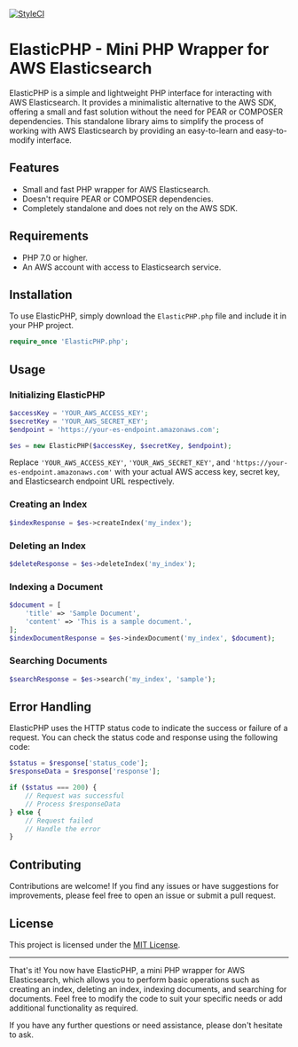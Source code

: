 [![StyleCI](https://github.styleci.io/repos/162427371/shield?branch=master)](https://github.styleci.io/repos/162427371?branch=master)

# ElasticPHP - Mini PHP Wrapper for AWS Elasticsearch

ElasticPHP is a simple and lightweight PHP interface for interacting with AWS Elasticsearch. It provides a minimalistic alternative to the AWS SDK, offering a small and fast solution without the need for PEAR or COMPOSER dependencies. This standalone library aims to simplify the process of working with AWS Elasticsearch by providing an easy-to-learn and easy-to-modify interface.

## Features

- Small and fast PHP wrapper for AWS Elasticsearch.
- Doesn't require PEAR or COMPOSER dependencies.
- Completely standalone and does not rely on the AWS SDK.

## Requirements

- PHP 7.0 or higher.
- An AWS account with access to Elasticsearch service.

## Installation

To use ElasticPHP, simply download the `ElasticPHP.php` file and include it in your PHP project.

```php
require_once 'ElasticPHP.php';
```

## Usage

### Initializing ElasticPHP

```php
$accessKey = 'YOUR_AWS_ACCESS_KEY';
$secretKey = 'YOUR_AWS_SECRET_KEY';
$endpoint = 'https://your-es-endpoint.amazonaws.com';

$es = new ElasticPHP($accessKey, $secretKey, $endpoint);
```

Replace `'YOUR_AWS_ACCESS_KEY'`, `'YOUR_AWS_SECRET_KEY'`, and `'https://your-es-endpoint.amazonaws.com'` with your actual AWS access key, secret key, and Elasticsearch endpoint URL respectively.

### Creating an Index

```php
$indexResponse = $es->createIndex('my_index');
```

### Deleting an Index

```php
$deleteResponse = $es->deleteIndex('my_index');
```

### Indexing a Document

```php
$document = [
    'title' => 'Sample Document',
    'content' => 'This is a sample document.',
];
$indexDocumentResponse = $es->indexDocument('my_index', $document);
```

### Searching Documents

```php
$searchResponse = $es->search('my_index', 'sample');
```

## Error Handling

ElasticPHP uses the HTTP status code to indicate the success or failure of a request. You can check the status code and response using the following code:

```php
$status = $response['status_code'];
$responseData = $response['response'];

if ($status === 200) {
    // Request was successful
    // Process $responseData
} else {
    // Request failed
    // Handle the error
}
```

## Contributing

Contributions are welcome! If you find any issues or have suggestions for improvements, please feel free to open an issue or submit a pull request.

## License

This project is licensed under the [MIT License](LICENSE).

---

That's it! You now have ElasticPHP, a mini PHP wrapper for AWS Elasticsearch, which allows you to perform basic operations such as creating an index, deleting an index, indexing documents, and searching for documents. Feel free to modify the code to suit your specific needs or add additional functionality as required.

If you have any further questions or need assistance, please don't hesitate to ask.
